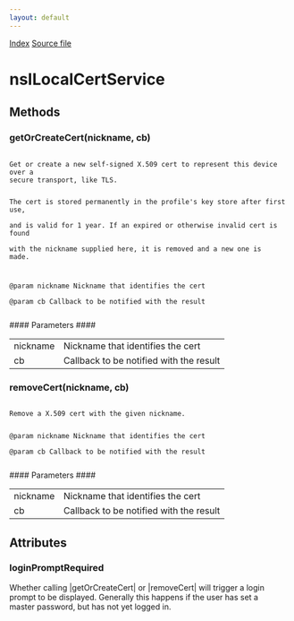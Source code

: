 ```yaml
---
layout: default
---
```

<div id='links'><a href="../index.html">Index</a>
<a href="http://dxr.mozilla.org/mozilla-central/source/toolkit/devtools/security/nsILocalCertService.idl">Source file</a>
</div>

# nsILocalCertService #

## Methods ##

### getOrCreateCert(nickname, cb) ###
<code>  
Get or create a new self-signed X.509 cert to represent this device over a  
secure transport, like TLS.  
  
The cert is stored permanently in the profile's key store after first use,  
and is valid for 1 year.  If an expired or otherwise invalid cert is found  
with the nickname supplied here, it is removed and a new one is made.  
  
@param nickname Nickname that identifies the cert  
@param cb       Callback to be notified with the result  
  
</code>
#### Parameters ####

<table>

<tr>
<td>nickname</td>
<td>Nickname that identifies the cert  
</td>
</tr>

<tr>
<td>cb</td>
<td>Callback to be notified with the result  
</td>
</tr>

</table>

### removeCert(nickname, cb) ###
<code>  
Remove a X.509 cert with the given nickname.  
  
@param nickname Nickname that identifies the cert  
@param cb       Callback to be notified with the result  
  
</code>
#### Parameters ####

<table>

<tr>
<td>nickname</td>
<td>Nickname that identifies the cert  
</td>
</tr>

<tr>
<td>cb</td>
<td>Callback to be notified with the result  
</td>
</tr>

</table>

## Attributes ##

### loginPromptRequired ###
  
Whether calling |getOrCreateCert| or |removeCert| will trigger a login  
prompt to be displayed.  Generally this happens if the user has set a  
master password, but has not yet logged in.  
  
